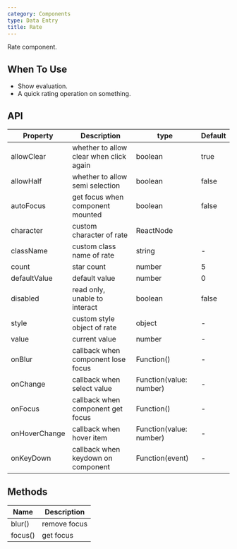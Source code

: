 ```yaml
---
category: Components
type: Data Entry
title: Rate
---
```


Rate component.

## When To Use

- Show evaluation.
- A quick rating operation on something.

## API

| Property | Description | type | Default |
| -------- | ----------- | ---- | ------- |
| allowClear | whether to allow clear when click again | boolean | true |
| allowHalf | whether to allow semi selection | boolean | false |
| autoFocus | get focus when component mounted | boolean | false |
| character | custom character of rate | ReactNode | <Icon type="star" /> |
| className | custom class name of rate | string | - |
| count | star count | number | 5 |
| defaultValue | default value | number | 0 |
| disabled | read only, unable to interact | boolean | false |
| style | custom style object of rate | object | - |
| value | current value | number | - |
| onBlur | callback when component lose focus | Function() | - |
| onChange | callback when select value | Function(value: number) | - |
| onFocus | callback when component get focus | Function() | - |
| onHoverChange | callback when hover item | Function(value: number) | - |
| onKeyDown | callback when keydown on component | Function(event) | - |

## Methods

| Name | Description |
| ---- | ----------- |
| blur() | remove focus |
| focus() | get focus |
